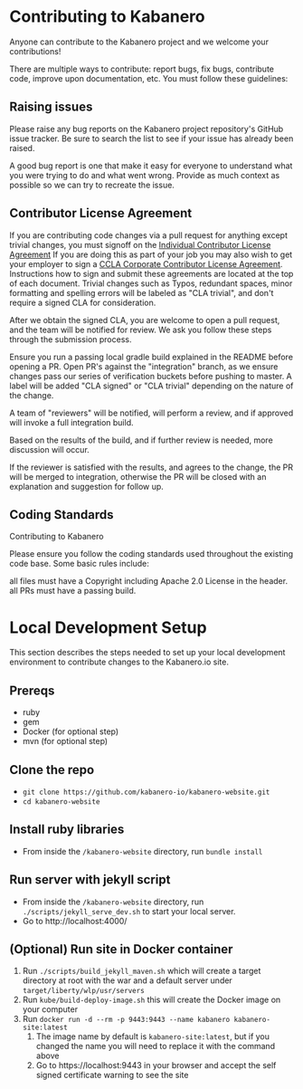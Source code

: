 # Contributing to Kabanero

Anyone can contribute to the Kabanero project and we welcome your contributions!

There are multiple ways to contribute: report bugs, fix bugs, contribute code, improve upon documentation, etc. You must follow these guidelines:

## Raising issues
Please raise any bug reports on the Kabanero project repository's GitHub issue tracker. Be sure to search the list to see if your issue has already been raised.

A good bug report is one that make it easy for everyone to understand what you were trying to do and what went wrong. Provide as much context as possible so we can try to recreate the issue.

## Contributor License Agreement
If you are contributing code changes via a pull request for anything except trivial changes, you must signoff on the [Individual Contributor License Agreement](https://github.com/kabanero-io/kabanero-website/blob/master/cla/kabanero-cla-individual.pdf) If you are doing this as part of your job you may also wish to get your employer to sign a [CCLA Corporate Contributor License Agreement](https://github.com/kabanero-io/kabanero-website/blob/master/cla/kabanero-cla-corporate.pdf). Instructions how to sign and submit these agreements are located at the top of each document. Trivial changes such as Typos, redundant spaces, minor formatting and spelling errors will be labeled as "CLA trivial", and don't require a signed CLA for consideration.

After we obtain the signed CLA, you are welcome to open a pull request, and the team will be notified for review. We ask you follow these steps through the submission process.

Ensure you run a passing local gradle build explained in the README before opening a PR.
Open PR's against the "integration" branch, as we ensure changes pass our series of verification buckets before pushing to master.
A label will be added "CLA signed" or "CLA trivial" depending on the nature of the change.

A team of "reviewers" will be notified, will perform a review, and if approved will invoke a full integration build.

Based on the results of the build, and if further review is needed, more discussion will occur.

If the reviewer is satisfied with the results, and agrees to the change, the PR will be merged to integration, otherwise the PR will be closed with an explanation and suggestion for follow up.

## Coding Standards
Contributing to Kabanero

Please ensure you follow the coding standards used throughout the existing code base. Some basic rules include:

all files must have a Copyright including Apache 2.0 License in the header.
all PRs must have a passing build.

# Local Development Setup
This section describes the steps needed to set up your local development environment to contribute changes to the Kabanero.io site.

## Prereqs
- ruby
- gem
- Docker (for optional step)
- mvn (for optional step)

## Clone the repo
- `git clone https://github.com/kabanero-io/kabanero-website.git`
- `cd kabanero-website`

## Install ruby libraries
- From inside the `/kabanero-website` directory, run `bundle install`

## Run server with jekyll script
- From inside the `/kabanero-website` directory, run `./scripts/jekyll_serve_dev.sh` to start your local server.
- Go to http://localhost:4000/

## (Optional) Run site in Docker container
1. Run `./scripts/build_jekyll_maven.sh` which will create a target directory at root with the war and a default server under `target/liberty/wlp/usr/servers`
1. Run `kube/build-deploy-image.sh` this will create the Docker image on your computer
1. Run `docker run -d --rm -p 9443:9443 --name kabanero kabanero-site:latest`
    1. The image name by default is `kabanero-site:latest`, but if you changed the name you will need to replace it with the command above
    1. Go to https://localhost:9443 in your browser and accept the self signed certificate warning to see the site